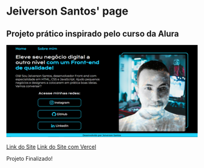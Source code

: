 # Jeiverson Santos' page
## Projeto prático inspirado pelo curso da Alura

![Imagem da página do projeto](assets/imagem_site.PNG)

[Link do Site](https://jeiversonchristian.github.io/jeiverson_santos_page/)
[Link do Site com Vercel](https://jeiverson-santos-page.vercel.app/)

Projeto Finalizado!

